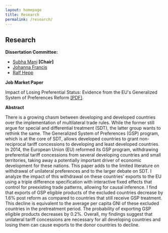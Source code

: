 ```yaml
---
layout: homepage
title: Research
permalink: /research/
---
```


## Research
**Dissertation Committee:**
- [Subha Mani](https://faculty.fordham.edu/smani/smani/Welcome.html) **[Chair]**
- [Johanna Francis](https://sites.google.com/site/johannafrancis/)
- [Ralf Hepp](https://faculty.fordham.edu/hepp/?_ga=2.168023333.563763566.1597951675-1262368961.1576098735)

**Job Market Paper**

Impact of Losing Preferential Status: Evidence from the EU's Generalized System of Preferences Reform 
[[PDF]](/assets/jmp/Pradhan_Mitali_Paper.pdf).


**Abstract**

There is a growing chasm between developing and developed countries over the implementation
of multilateral trade rules. While the former still argue for special and differential
treatment (SDT), the latter group wants to rethink the same. The Generalized System of
Preferences (GSP) program, which is at the core of SDT, allows developed countries to grant
non-reciprocal tariff concessions to developing and least developed countries. In 2014, the
European Union (EU) reformed its GSP program, withdrawing preferential tariff concessions
from several developing countries and small territories, taking away a potentially important
driver of economic development for these nations. This paper adds to the limited literature
on withdrawal of unilateral preferences and to the larger debate on SDT. I analyze the impact
of this withdrawal on these countries' exports to the EU using a triple difference specification
with interactive fixed effects that control for preexisting trade patterns, allowing for causal
inference. I find that exports of GSP eligible products of the excluded countries decrease by
1.6% post reform as compared to countries that still receive GSP treatment. This decline is equivalent 
to the average per capita GNI of these excluded countries in the pretreatment period. 
The probability of exporting GSP eligible products decreases by 0.2%. Overall, my findings suggest that 
unilateral tariff concessions are necessary for all developing countries and losing them can
cause exports to the donor countries to decline.




